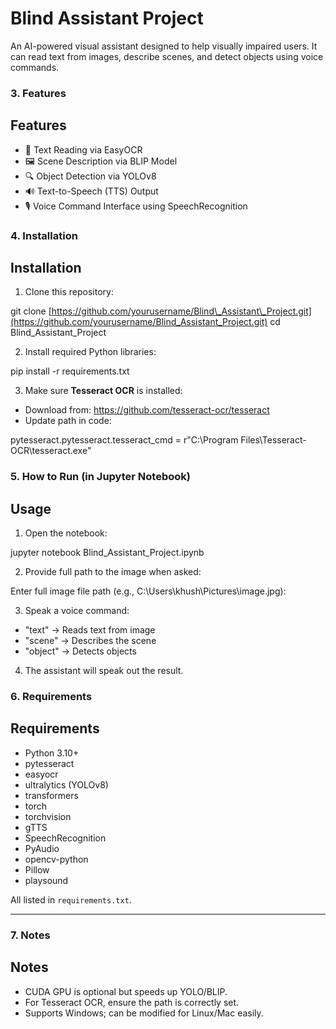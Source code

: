 
# Blind Assistant Project

An AI-powered visual assistant designed to help visually impaired users. It can read text from images, describe scenes, and detect objects using voice commands.




### 3. **Features**


## Features

- 📄 Text Reading via EasyOCR
- 🖼️ Scene Description via BLIP Model
- 🔍 Object Detection via YOLOv8
- 🔊 Text-to-Speech (TTS) Output
- 🎙️ Voice Command Interface using SpeechRecognition

### 4. **Installation**


## Installation

1. Clone this repository:



git clone [https://github.com/yourusername/Blind\_Assistant\_Project.git](https://github.com/yourusername/Blind_Assistant_Project.git)
cd Blind\_Assistant\_Project



2. Install required Python libraries:


pip install -r requirements.txt


3. Make sure **Tesseract OCR** is installed:
- Download from: https://github.com/tesseract-ocr/tesseract
- Update path in code:


pytesseract.pytesseract.tesseract\_cmd = r"C:\Program Files\Tesseract-OCR\tesseract.exe"

### 5. **How to Run (in Jupyter Notebook)**


## Usage

1. Open the notebook:



jupyter notebook Blind\_Assistant\_Project.ipynb



2. Provide full path to the image when asked:


Enter full image file path (e.g., C:\Users\khush\Pictures\image.jpg):



3. Speak a voice command:
- "text" → Reads text from image
- "scene" → Describes the scene
- "object" → Detects objects

4. The assistant will speak out the result.


### 6. **Requirements**


## Requirements

- Python 3.10+
- pytesseract
- easyocr
- ultralytics (YOLOv8)
- transformers
- torch
- torchvision
- gTTS
- SpeechRecognition
- PyAudio
- opencv-python
- Pillow
- playsound

All listed in `requirements.txt`.


---

### 7. **Notes**


## Notes

- CUDA GPU is optional but speeds up YOLO/BLIP.
- For Tesseract OCR, ensure the path is correctly set.
- Supports Windows; can be modified for Linux/Mac easily.





